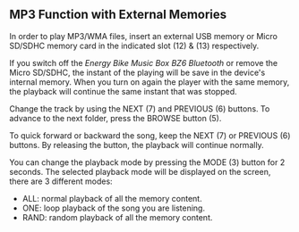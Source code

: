 ## MP3 Function with External Memories

In order to play MP3/WMA files, insert an external USB memory or Micro SD/SDHC memory card in the indicated slot (12) & (13) respectively.

If you switch off the *Energy Bike Music Box BZ6 Bluetooth* or remove the Micro SD/SDHC, the instant of the playing will be save in the device's internal memory.  When you turn on again the player with the same memory, the playback will continue the same instant that was stopped.

Change the track by using the NEXT (7) and PREVIOUS (6) buttons. To advance to the next folder, press the BROWSE button (5).

To quick forward or backward the song, keep the NEXT (7) or PREVIOUS (6) buttons. By releasing the button, the playback will continue normally.

You can change the playback mode by pressing the MODE (3) button for 2 seconds. The selected playback mode will be displayed on the screen, there are 3 different modes:

* ALL: normal playback of all the memory content.
* ONE: loop playback of the song you are listening.
* RAND: random playback of all the memory content.

